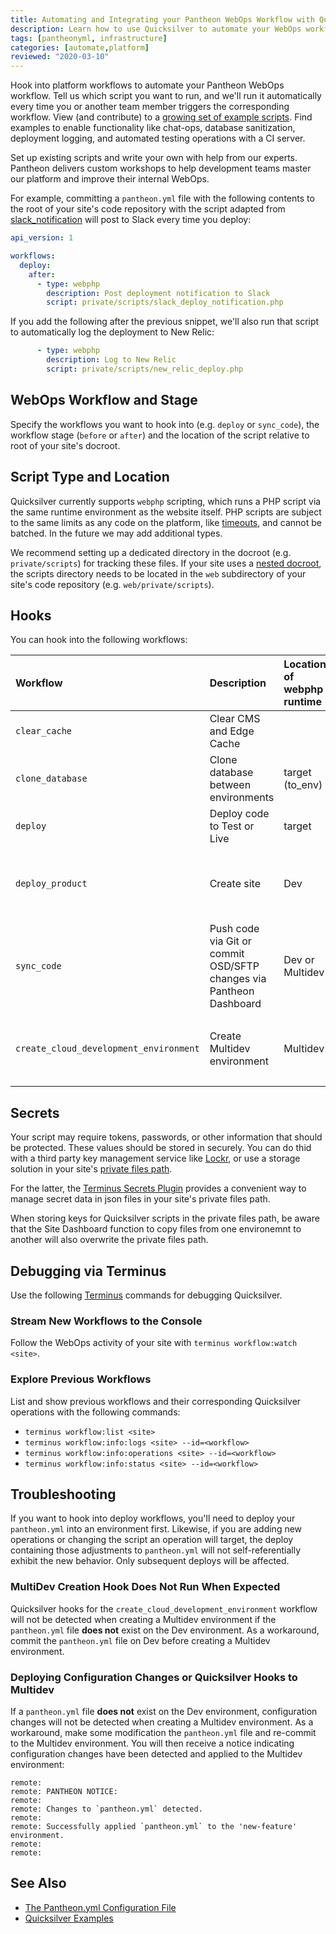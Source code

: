 ```yaml
---
title: Automating and Integrating your Pantheon WebOps Workflow with Quicksilver Platform Hooks
description: Learn how to use Quicksilver to automate your WebOps workflow.
tags: [pantheonyml, infrastructure]
categories: [automate,platform]
reviewed: "2020-03-10"
---
```


Hook into platform workflows to automate your Pantheon WebOps workflow. Tell us which script you want to run, and we'll run it automatically every time you or another team member triggers the corresponding workflow. View (and contribute) to a [growing set of example scripts](https://github.com/pantheon-systems/quicksilver-examples/). Find examples to enable functionality like chat-ops, database sanitization, deployment logging, and automated testing operations with a CI server.

<Enablement title="Quicksilver Cloud Hooks Training" link="https://pantheon.io/agencies/learn-pantheon?docs">

Set up existing scripts and write your own with help from our experts. Pantheon delivers custom workshops to help development teams master our platform and improve their internal WebOps.

</Enablement>

For example, committing a `pantheon.yml` file with the following contents to the root of your site's code repository with the script adapted from [slack_notification](https://github.com/pantheon-systems/quicksilver-examples/tree/master/slack_notification) will post to Slack every time you deploy:

```yaml:title=pantheon.yml
api_version: 1

workflows:
  deploy:
    after:
      - type: webphp
        description: Post deployment notification to Slack
        script: private/scripts/slack_deploy_notification.php
```

If you add the following after the previous snippet, we'll also run that script to automatically log the deployment to New Relic:

```yaml:title=pantheon.yml
      - type: webphp
        description: Log to New Relic
        script: private/scripts/new_relic_deploy.php
```

## WebOps Workflow and Stage

Specify the workflows you want to hook into (e.g. `deploy` or `sync_code`), the workflow stage (`before` or `after`) and the location of the script relative to root of your site's docroot.

## Script Type and Location

Quicksilver currently supports `webphp` scripting, which runs a PHP script via the same runtime environment as the website itself. PHP scripts are subject to the same limits as any code on the platform, like [timeouts](/timeouts), and cannot be batched. In the future we may add additional types.

We recommend setting up a dedicated directory in the docroot (e.g. `private/scripts`) for tracking these files. If your site uses a [nested docroot](/nested-docroot), the scripts directory needs to be located in the  `web` subdirectory of your site's code repository (e.g. `web/private/scripts`).

## Hooks
You can hook into the following workflows:

| Workflow                               | Description                                                         | Location of webphp runtime | Notes                                       |
|:-------------------------------------- |:------------------------------------------------------------------- |:-------------------------- |:------------------------------------------- |
| `clear_cache`                          | Clear CMS and Edge Cache                                            |                            |                                             |
| `clone_database`                       | Clone database between environments                                 | target (to_env)            |                                             |
| `deploy`                               | Deploy code to Test or Live                                         | target                     |                                             |
| `deploy_product`                       | Create site                                                         | Dev                        | `after` stage valid, `before` stage invalid |
| `sync_code`                            | Push code via Git or commit OSD/SFTP changes via Pantheon Dashboard | Dev or Multidev            |                                             |
| `create_cloud_development_environment` | Create Multidev environment                                         | Multidev                   | `after` stage valid, `before` stage invalid |

## Secrets

Your script may require tokens, passwords, or other information that should be protected. These values should be stored in securely. You can do thid with a third party key management service like [Lockr](/guides/lockr), or use a storage solution in your site's [private files path](/private-paths#private-path-for-files).

For the latter, the [Terminus Secrets Plugin](https://github.com/pantheon-systems/terminus-secrets-plugin) provides a convenient way to manage secret data in json files in your site's private files path.

<Alert type="info" title="Note">

When storing keys for Quicksilver scripts in the private files path, be aware that the Site Dashboard function to copy files from one environemnt to another will also overwrite the private files path.

</Alert>

## Debugging via Terminus

Use the following [Terminus](/terminus) commands for debugging Quicksilver.

### Stream New Workflows to the Console

Follow the WebOps activity of your site with `terminus workflow:watch <site>`.

### Explore Previous Workflows

List and show previous workflows and their corresponding Quicksilver operations with the following commands:

- `terminus workflow:list <site>`
- `terminus workflow:info:logs <site> --id=<workflow>`
- `terminus workflow:info:operations <site> --id=<workflow>`
- `terminus workflow:info:status <site> --id=<workflow>`

## Troubleshooting

If you want to hook into deploy workflows, you'll need to deploy your `pantheon.yml` into an environment first. Likewise, if you are adding new operations or changing the script an operation will target, the deploy containing those adjustments to `pantheon.yml` will not self-referentially exhibit the new behavior. Only subsequent deploys will be affected.

### MultiDev Creation Hook Does Not Run When Expected

Quicksilver hooks for the `create_cloud_development_environment` workflow will not be detected when creating a Multidev environment if the `pantheon.yml` file **does not** exist on the Dev environment. As a workaround, commit the `pantheon.yml` file on Dev before creating a Multidev environment.

### Deploying Configuration Changes or Quicksilver Hooks to Multidev

If a `pantheon.yml` file **does not** exist on the Dev environment, configuration changes will not be detected when creating a Multidev environment. As a workaround, make some modification the `pantheon.yml` file and re-commit to the Multidev environment. You will then receive a notice indicating configuration changes have been detected and applied to the Multidev environment:

```none
remote:
remote: PANTHEON NOTICE:
remote:
remote: Changes to `pantheon.yml` detected.
remote:
remote: Successfully applied `pantheon.yml` to the 'new-feature' environment.
remote:
remote:
```

## See Also

- [The Pantheon.yml Configuration File](/pantheon-yml)
- [Quicksilver Examples](https://github.com/pantheon-systems/quicksilver-examples/)
